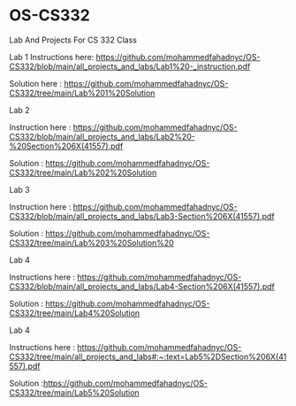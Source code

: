 # OS-CS332
Lab And Projects For CS 332 Class

Lab 1
Instructions here: https://github.com/mohammedfahadnyc/OS-CS332/blob/main/all_projects_and_labs/Lab1%20-_instruction.pdf



Solution here :  https://github.com/mohammedfahadnyc/OS-CS332/tree/main/Lab%201%20Solution


Lab 2 

Instruction here : 
        https://github.com/mohammedfahadnyc/OS-CS332/blob/main/all_projects_and_labs/Lab2%20-%20Section%206X(41557).pdf


Solution : https://github.com/mohammedfahadnyc/OS-CS332/tree/main/Lab%202%20Solution 


Lab 3 

Instruction here : https://github.com/mohammedfahadnyc/OS-CS332/blob/main/all_projects_and_labs/Lab3-Section%206X(41557).pdf



Solution : https://github.com/mohammedfahadnyc/OS-CS332/tree/main/Lab%203%20Solution%20

Lab 4

Instructions here : https://github.com/mohammedfahadnyc/OS-CS332/blob/main/all_projects_and_labs/Lab4-Section%206X(41557).pdf 


Solution : https://github.com/mohammedfahadnyc/OS-CS332/tree/main/Lab4%20Solution

Lab 4

Instructions here : https://github.com/mohammedfahadnyc/OS-CS332/tree/main/all_projects_and_labs#:~:text=Lab5%2DSection%206X(41557).pdf


Solution :https://github.com/mohammedfahadnyc/OS-CS332/tree/main/Lab5%20Solution
